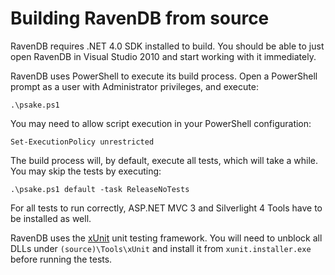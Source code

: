 ﻿# Building RavenDB from source

RavenDB requires .NET 4.0 SDK installed to build. You should be able to just open RavenDB in Visual Studio 2010 and start working with it immediately.

RavenDB uses PowerShell to execute its build process. Open a PowerShell prompt as a user with Administrator privileges, and execute:

    .\psake.ps1
    
You may need to allow script execution in your PowerShell configuration:

    Set-ExecutionPolicy unrestricted

The build process will, by default, execute all tests, which will take a while. You may skip the tests by executing:

    .\psake.ps1 default -task ReleaseNoTests

For all tests to run correctly, ASP.NET MVC 3 and Silverlight 4 Tools have to be installed as well.

RavenDB uses the [xUnit](https://github.com/xunit/xunit) unit testing framework. You will need to unblock all DLLs under `(source)\Tools\xUnit` and install it from `xunit.installer.exe` before running the tests.